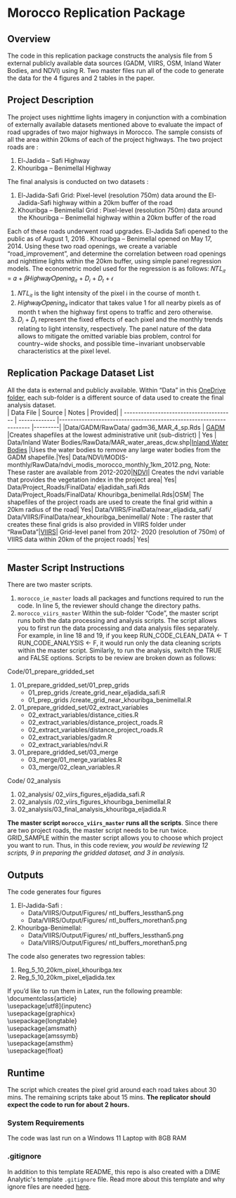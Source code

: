 # Morocco Replication Package
## Overview 

The code in this replication package constructs the analysis file from 5 external publicly available data sources (GADM, VIIRS, OSM, Inland Water Bodies, and NDVI) using R. Two master files run all of the code to generate the data for the 4 figures and 2 tables in the paper. 

## Project Description 
The project uses nighttime lights imagery in conjunction with a combination of externally available datasets mentioned above to evaluate the impact of road upgrades of two major highways in Morocco. The sample consists of all the area within 20kms of each of the project highways. The two project roads are : 
1. El-Jadida – Safi Highway 
2. Khouribga – Benimellal Highway 

The final analysis is conducted on two datasets : 
1. El-Jadida-Safi Grid: Pixel-level (resolution 750m) data around the El-Jadida-Safi highway within a 20km buffer of the road 
2. Khouribga – Benimellal Grid : Pixel-level (resolution 750m) data around the Khouribga – Benimellal highway within a 20km buffer of the road 

Each of these roads underwent road upgrades. El-Jadida Safi opened to the public as of August 1, 2016 . Khouribga – Benimellal opened on May 17, 2014. Using these two road openings, we create a variable “road_improvement”, and determine the correlation between road openings and nighttime lights within the 20km buffer, using simple panel regression models. The econometric model used for the regression is as follows: 
 𝑁𝑇𝐿<sub>𝑖𝑡</sub> = 𝛼 + 𝛽𝐻𝑖𝑔ℎ𝑤𝑎𝑦𝑂𝑝𝑒𝑛𝑖𝑛𝑔<sub>𝑖𝑡</sub> + 𝐷<sub>𝑖</sub> + 𝐷<sub>𝑡</sub> + 𝜖
1. 𝑁𝑇𝐿<sub>𝑖𝑡</sub> is the light intensity of the pixel i in the course of month t. 
2. 𝐻𝑖𝑔ℎ𝑤𝑎𝑦𝑂𝑝𝑒𝑛𝑖𝑛𝑔<sub>𝑖𝑡</sub> indicator that takes value 1 for all nearby pixels as of month t when the highway first opens to traffic and zero otherwise. 
3. 𝐷<sub>𝑖</sub> + 𝐷<sub>𝑡</sub> represent the fixed effects of each pixel and the monthly trends relating to light intensity, respectively. 
The panel nature of the data allows to mitigate the omitted variable bias problem, control for country−wide shocks, and possible time−invariant unobservable characteristics at the pixel level.
## Replication Package Dataset List 
All the data is external and publicly available. Within “Data” in this [OneDrive folder](https://worldbankgroup-my.sharepoint.com.mcas.ms/personal/cbalasubramania2_worldbank_org/_layouts/15/onedrive.aspx?login_hint=cbalasubramania2%40worldbank%2Eorg&id=%2Fpersonal%2Fcbalasubramania2%5Fworldbank%5Forg%2FDocuments%2FReplication%20Package%20%2D%20Morocco%2Fsample%5Fcode%2FR%5Fcode), each sub-folder is a different source of data used to create the final analysis dataset.  
| Data File                               | Source        | Notes                                                              | Provided|
| --------------------------------------- | ------------- |------------------------------------------------------------------- |---------|
|Data/GADM/RawData/ gadm36_MAR_4_sp.Rds | [GADM](https://gadm.org/)          |Creates shapefiles at the lowest administrative unit (sub-district) | Yes     |
Data/Inland Water Bodies/RawData/MAR_water_areas_dcw.shp|[Inland Water Bodies](https://africaopendata.org/dataset/morocco-maps/resource/30e9259b-02c9-4f8e-a337-44738de874cf) |Uses the water bodies to remove any large water bodies from the GADM shapefile.|Yes|
Data/NDVI/MODIS-monthly/RawData/ndvi_modis_morocco_monthly_1km_2012.png, Note: These raster are available from 2012-2020|[NDVI](https://modis.gsfc.nasa.gov/data/dataprod/mod13.php)| Creates the ndvi variable that provides the vegetation index in the project area| Yes|
Data/Project_Roads/FinalData/ eljadidah_safi.Rds Data/Project_Roads/FinalData/ Khouribga_benimellal.Rds|OSM| The shapefiles of the project roads are used to create the final grid within a 20km radius of the road| Yes|
Data/VIIRS/FinalData/near_eljadida_safi/ Data/VIIRS/FinalData/near_khouribga_benimellal/ Note : The raster that creates these final grids is also provided in VIIRS folder under “RawData”|[VIIRS](https://developers.google.com/earth-engine/datasets/catalog/NOAA_VIIRS_DNB_MONTHLY_V1_VCMCFG)| Grid-level panel from 2012- 2020 (resolution of 750m) of VIIRS data within 20km of the project roads| Yes|

-------------------------------------------------
      
## Master Script Instructions 
There are two master scripts. 
1. ```morocco_ie_master``` loads all packages and functions required to run the code. In line 5, the reviewer should change the directory paths. 
2. ```morocco_viirs_master``` Within the sub-folder “Code”, the master script runs both the data processing and analysis scripts. The script allows you to first run the data processing and data analysis files separately. For example, in line 18 and 19, if you keep RUN_CODE_CLEAN_DATA <- T RUN_CODE_ANALYSIS <- F, it would run only the data cleaning scripts within the master script. Similarly, to run the analysis, switch the TRUE and FALSE options. Scripts to be review are broken down as follows: <br>
  
Code/01_prepare_gridded_set
1. 01_prepare_gridded_set/01_prep_grids 
   * 01_prep_grids /create_grid_near_eljadida_safi.R
   * 01_prep_grids /create_grid_near_khouribga_benimellal.R
2. 01_prepare_gridded_set/02_extract_variables 
   * 02_extract_variables/distance_cities.R
   * 02_extract_variables/distance_project_roads.R
   * 02_extract_variables/distance_project_roads.R
   * 02_extract_variables/gadm.R
   * 02_extract_variables/ndvi.R 
5. 01_prepare_gridded_set/03_merge
   * 03_merge/01_merge_variables.R
   * 03_merge/02_clean_variables.R 

Code/ 02_analysis <br>
1. 02_analysis/ 02_viirs_figures_eljadida_safi.R 
2. 02_analysis /02_viirs_figures_khouribga_benimellal.R 
3. 02_analysis/03_final_analysis_khouribga_eljadida.R 

**The master script ```morocco_viirs_master``` runs all the scripts**. Since there are two project roads, the master script needs to be run twice. GRID_SAMPLE within the master script allows you to choose which project you want to run. Thus, in this code review, *you would be reviewing 12 scripts, 9 in preparing the gridded dataset, and 3 in analysis.* <br>

## Outputs
The code generates four figures <br>
1. El-Jadida-Safi : 
   * Data/VIIRS/Output/Figures/ ntl_buffers_lessthan5.png 
   * Data/VIIRS/Output/Figures/ ntl_buffers_morethan5.png 
2. Khouribga-Benimellal:
   * Data/VIIRS/Output/Figures/ ntl_buffers_lessthan5.png 
   * Data/VIIRS/Output/Figures/ ntl_buffers_morethan5.png 

The code also generates two regression tables: 
1. Reg_5_10_20km_pixel_khouribga.tex
2. Reg_5_10_20km_pixel_eljadida.tex 

If you’d like to run them in Latex, run the following preamble: <br>
\documentclass{article} <br>
\usepackage[utf8]{inputenc} <br>
\usepackage{graphicx}<br>
\usepackage{longtable} <br>
\usepackage{amsmath} <br>
\usepackage{amssymb} <br>
\usepackage{amsthm} <br>
\usepackage{float} <br>

## Runtime 
The script which creates the pixel grid around each road takes about 30 mins. The remaining scripts take about 15 mins. **The replicator should expect the code to run for about 2 hours.**

### System Requirements
The code was last run on a Windows 11 Laptop with 8GB RAM

### .gitignore
In addition to this template README, this repo is also created with a DIME Analytic's template `.gitignore` file. Read more about this template and why ignore files are needed [here](https://github.com/worldbank/dime-github-trainings/tree/master/GitHub-resources/DIME-GitHub-Templates).

